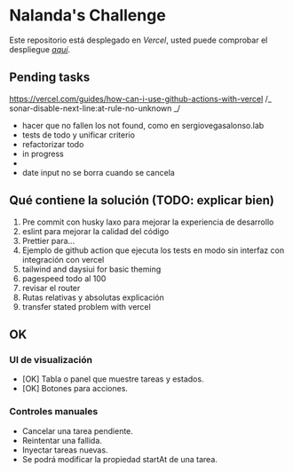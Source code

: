 # Nalanda's Challenge

Este repositorio está desplegado en _Vercel_, usted puede comprobar el despliegue _[aquí](https://nalanda-challenge.vercel.app/)_.

## Pending tasks

https://vercel.com/guides/how-can-i-use-github-actions-with-vercel
/_ sonar-disable-next-line:at-rule-no-unknown _/
* hacer que no fallen los not found, como en sergiovegasalonso.lab
* tests de todo y unificar criterio
* refactorizar todo
* in progress
* <!-- TODO: Replace with nlnd-date-input -->
* date input no se borra cuando se cancela

## Qué contiene la solución (TODO: explicar bien)

1. Pre commit con husky laxo para mejorar la experiencia de desarrollo
2. eslint para mejorar la calidad del código
3. Prettier para...
4. Ejemplo de github action que ejecuta los tests en modo sin interfaz con integración con vercel
5. tailwind and daysiui for basic theming
6. pagespeed todo al 100
7. revisar el router
8. Rutas relativas y absolutas explicación
9. transfer stated problem with vercel

## OK

### UI de visualización

* [OK] Tabla o panel que muestre tareas y estados.
* [OK] Botones para acciones.

### Controles manuales
* Cancelar una tarea pendiente.
* Reintentar una fallida.
* Inyectar tareas nuevas.
* Se podrá modificar la propiedad startAt de una tarea.
